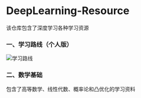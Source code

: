 # DeepLearning-Resource
该仓库包含了深度学习各种学习资源
### 一、学习路线（个人版）
![学习路线](https://user-images.githubusercontent.com/43643717/191263719-2c4b0a7b-f80c-4d47-bffa-899d60de3b49.png)
### 二、数学基础
包含了高等数学、线性代数、概率论和凸优化的学习资料
